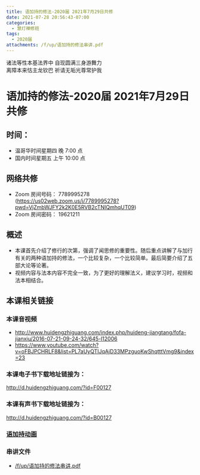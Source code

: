 ```yaml
---
title: 语加持的修法-2020届 2021年7月29日共修
date: 2021-07-28 20:56:43-07:00
categories:
  - 慧灯禅修班
tags:
  - 2020届
attachments: /f/up/语加持的修法串讲.pdf
---
```

诸法等性本基法界中 自现圆满三身游舞力  
离障本来怙主龙钦巴 祈请无垢光尊常护我

# 语加持的修法-2020届 2021年7月29日共修

## 时间：
  - 温哥华时间星期四 晚 7:00 点
  - 国内时间星期五 上午 10:00 点

## 网络共修
  - Zoom 房间号码： 7789995278 (<https://us02web.zoom.us/j/7789995278?pwd=VjZmbWJFY2k2K0E5RVB2cTNIQmhqUT09>)
  - Zoom 房间密码： 19621211

## 概述

- 本课首先介绍了修行的次第，强调了闻思修的重要性。随后重点讲解了与加行有关的两种语加持的修法，一个比较复杂，一个比较简单。最后简要介绍了五部大论等论著。
- 视频内容与法本内容不完全一致，为了更好的理解法义，建议学习时，视频和法本相结合。

## 本课相关链接

### 本课音视频

- <http://www.huidengzhiguang.com/index.php/huideng-jiangtang/fofa-jianxiu/2016-07-21-09-24-32/645-l12006>
- <https://www.youtube.com/watch?v=oFBJPCHRLF8&list=PL7aUyQTIJqAjD33MPzguoKwShqtttVmg9&index=23>

### 本课电子书下载地址链接为：

<http://d.huidengzhiguang.com/?id=F00127>

### 本课有声书下载地址链接为：

<http://d.huidengzhiguang.com/?id=B00127>

### [语加持动画](https://youtu.be/hJUFZbEzqcY)

### 串讲文件

- [/f/up/语加持的修法串讲.pdf](/f/up/语加持的修法串讲.pdf)

